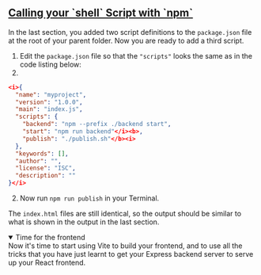 <!-- Run with npm -->
<section
  id="run-with-npm"
  aria-labelledby="run-with-npm"
  data-item="Run with npm"
>
  <h2><a href="#run-with-npm">Calling your `shell` Script with `npm`</a></h2>
  
In the last section, you added two script definitions to the `package.json` file at the root of your parent folder. Now you are ready to add a third script.

1. Edit the `package.json` file so that the `"scripts"` looks the same as in the code listing below:
2. 
```json
<i>{
  "name": "myproject",
  "version": "1.0.0",
  "main": "index.js",
  "scripts": {
    "backend": "npm --prefix ./backend start",
    "start": "npm run backend"</i><b>,
    "publish": "./publish.sh"</b><i>
  },
  "keywords": [],
  "author": "",
  "license": "ISC",
  "description": ""
}</i>
```


2. Now run `npm run publish` in your Terminal.

The `index.html` files are still identical, so the output should be similar to what is shown in the output in the last section.

<details class="pivot" open>
<summary>Time for the frontend</summary>
Now it's time to start using Vite to build your frontend, and to use all the tricks that you have just learnt to get your Express backend server to serve up your React frontend.

</details>

</section>